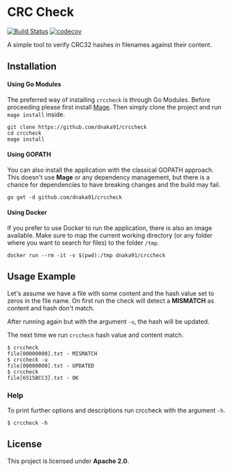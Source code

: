 # CRC Check

[![Build Status](https://travis-ci.com/dnaka91/crccheck.svg?branch=master)](https://travis-ci.com/dnaka91/crccheck)
[![codecov](https://codecov.io/gh/dnaka91/crccheck/branch/master/graph/badge.svg)](https://codecov.io/gh/dnaka91/crccheck)

A simple tool to verify CRC32 hashes in filenames against their content.

## Installation

#### Using Go Modules

The preferred way of installing `crccheck` is through Go Modules. Before proceeding please first install
[Mage](https://magefile.org). Then simply clone the project and run `mage install` inside.

```
git clone https://github.com/dnaka91/crccheck
cd crccheck
mage install
```

#### Using GOPATH

You can also install the application with the classical GOPATH approach. This doesn't use **Mage** or any dependency
management, but there is a chance for dependencies to have breaking changes and the build may fail.

```
go get -d github.com/dnaka91/crccheck
```

#### Using Docker

If you prefer to use Docker to run the application, there is also an image available.
Make sure to map the current working directory (or any folder where you want to search for files) to the
folder `/tmp`.

```
docker run --rm -it -v $(pwd):/tmp dnaka91/crccheck
```

## Usage Example

Let's assume we have a file with some content and the hash value set to zeros in the file name.
On first run the check will detect a **MISMATCH** as content and hash don't match.

After running again but with the argument `-u`, the hash will be updated.

The next time we run `crccheck` hash value and content match.

```
$ crccheck
file[00000000].txt - MISMATCH
$ crccheck -u
file[00000000].txt - UPDATED
$ crccheck
file[6515BCC3].txt - OK
```

### Help

To print further options and descriptions run crccheck with the argument `-h`.

```
$ crccheck -h
```

## License

This project is licensed under **Apache 2.0**.
